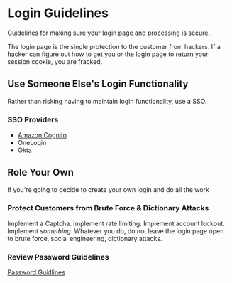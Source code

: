 # Login Guidelines
Guidelines for making sure your login page and processing is secure.

The login page is the single protection to the customer from hackers. If a hacker can figure out how to get you or the login page to return your session cookie, you are fracked.

## Use Someone Else's Login Functionality
Rather than risking having to maintain login functionality, use a SSO.

### SSO Providers
- [Amazon Cognito](https://aws.amazon.com/cognito/)
- OneLogin
- Okta

## Role Your Own
If you're going to decide to create your own login and do all the work

### Protect Customers from Brute Force & Dictionary Attacks
Implement a Captcha. Implement rate limiting. Implement account lockout. Implement *something*. Whatever you do, do not leave the login page open to brute force, social engineering, dictionary attacks.

### Review Password Guidelines
[Password Guidlines](../passwords/guidelines.md)
